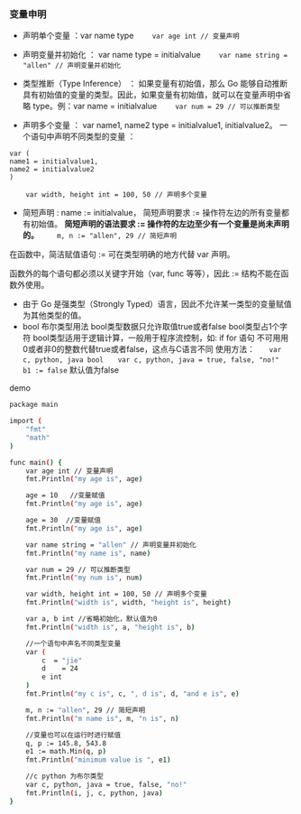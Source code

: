 



### 变量申明
- 声明单个变量 ：var name type
`    var age int // 变量声明`

- 声明变量并初始化 ： var name type = initialvalue
`    var name string = "allen" // 声明变量并初始化`
  
- 类型推断（Type Inference） ： 如果变量有初始值，那么 Go 能够自动推断具有初始值的变量的类型。因此，如果变量有初始值，就可以在变量声明中省略 type。例：var name = initialvalue
`    var num = 29 // 可以推断类型`

- 声明多个变量 ： var name1, name2 type = initialvalue1, initialvalue2。
一个语句中声明不同类型的变量 ：
```
var (
name1 = initialvalue1,
name2 = initialvalue2
)
```
`    var width, height int = 100, 50 // 声明多个变量`

- 简短声明 : name := initialvalue，
简短声明要求 := 操作符左边的所有变量都有初始值。
**简短声明的语法要求 := 操作符的左边至少有一个变量是尚未声明的。**
`    m, n := "allen", 29 // 简短声明`

在函数中，简洁赋值语句 := 可在类型明确的地方代替 var 声明。

函数外的每个语句都必须以关键字开始（var, func 等等），因此 := 结构不能在函数外使用。

- 由于 Go 是强类型（Strongly Typed）语言，因此不允许某一类型的变量赋值为其他类型的值。
- bool 布尔类型用法
bool类型数据只允许取值true或者false
bool类型占1个字符
bool类型适用于逻辑计算，一般用于程序流控制，如: if for 语句
不可用用0或者非0的整数代替true或者false，这点与C语言不同
使用方法：
`   var c, python, java bool`
`   var c, python, java = true, false, "no!"`
`   b1 := false`
默认值为false


demo 

```bash
package main

import (
    "fmt"
    "math"
)

func main() {
    var age int // 变量声明
    fmt.Println("my age is", age)

    age = 10   //变量赋值
    fmt.Println("my age is", age)

    age = 30  //变量赋值
    fmt.Println("my age is", age)

    var name string = "allen" // 声明变量并初始化
    fmt.Println("my name is", name)

    var num = 29 // 可以推断类型
    fmt.Println("my num is", num)

    var width, height int = 100, 50 // 声明多个变量
    fmt.Println("width is", width, "height is", height)

    var a, b int //省略初始化，默认值为0
    fmt.Println("width is", a, "height is", b)

    //一个语句中声名不同类型变量
    var (
        c  = "jie"
        d    = 24
        e int
    )
    fmt.Println("my c is", c, ", d is", d, "and e is", e)

    m, n := "allen", 29 // 简短声明
    fmt.Println("m name is", m, "n is", n)

    //变量也可以在运行时进行赋值
    q, p := 145.8, 543.8
    e1 := math.Min(q, p)
    fmt.Println("minimum value is ", e1)

    //c python 为布尔类型
	var c, python, java = true, false, "no!"
	fmt.Println(i, j, c, python, java)
}
```